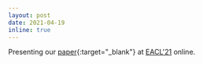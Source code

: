 ```yaml
---
layout: post
date: 2021-04-19
inline: true
---
```


Presenting our [paper](https://www.aclweb.org/anthology/2021.adaptnlp-1.23.pdf){:target="\_blank"} at [EACL'21]() online.
